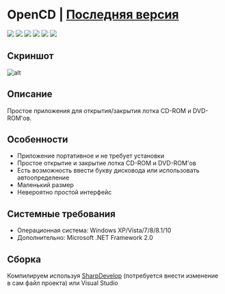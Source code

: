 # OpenCD | [Последняя версия](https://github.com/Zalexanninev15/OpenCD/releases/tag/1.2)

[![](https://img.shields.io/badge/OS-Windows-informational?logo=windows)](https://github.com/Zalexanninev15/OpenCD)
[![](https://img.shields.io/github/v/release/Zalexanninev15/OpenCD)](https://github.com/Zalexanninev15/OpenCD/releases/latest)
[![](https://img.shields.io/github/downloads/Zalexanninev15/OpenCD/total.svg)](https://github.com/Zalexanninev15/OpenCD/releases)
[![](https://img.shields.io/badge/license-GPLv3-green.svg)](LICENSE)
[![](https://img.shields.io/badge/donate-QIWI-FF8C00.svg)](https://qiwi.com/n/ZALEXANNINEV15)
[![](https://img.shields.io/badge/donate-YooMoney-8B3FFD.svg)](https://yoomoney.ru/to/410015106319420)

## Скриншот

![alt](https://i.imgur.com/fszB3aC.png)

## Описание

Простое приложения для открытия/закрытия лотка CD-ROM и DVD-ROM'ов.

## Особенности

* Приложение портативное и не требует установки
* Простое открытие и закрытие лотка CD-ROM и DVD-ROM'ов
* Есть возможность ввести букву дисковода или использовать автоопределение
* Маленький размер
* Невероятно простой интерфейс

## Системные требования

* Операционная система: Windows XP/Vista/7/8/8.1/10
* Дополнительно: Microsoft .NET Framework 2.0

## Сборка

Компилируем используя [SharpDevelop](https://sourceforge.net/projects/sharpdevelop/) (потребуется внести изменение в сам файл проекта) или Visual Studio

